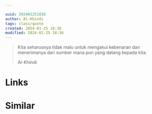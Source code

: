 ```yaml
---

uuid: 202401251836
author: Al-Khindi
tags: class/quote
created: 2024-01-25 18:36
modified: 2024-01-25 18:36
---
```


<blockquote>
<p>Kita seharusnya tidak malu untuk mengakui kebenaran dan menerimanya dari sumber mana pun yang datang kepada kita.</p>
<p>Al-Khindi</p>
</blockquote>

# Links

# Similar